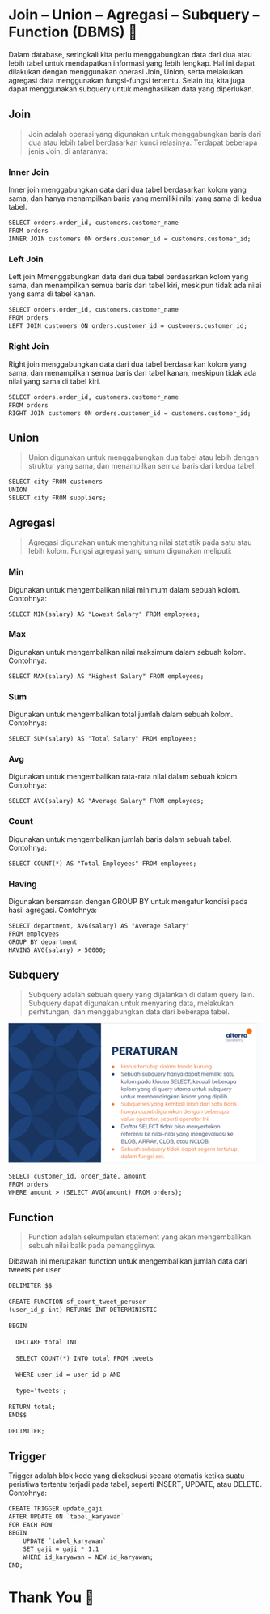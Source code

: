 # Join – Union – Agregasi – Subquery – Function (DBMS) :rocket:

Dalam database, seringkali kita perlu menggabungkan data dari dua atau lebih tabel untuk mendapatkan informasi yang lebih lengkap. Hal ini dapat dilakukan dengan menggunakan operasi Join, Union, serta melakukan agregasi data menggunakan fungsi-fungsi tertentu. Selain itu, kita juga dapat menggunakan subquery untuk menghasilkan data yang diperlukan.

## Join

> Join adalah operasi yang digunakan untuk menggabungkan baris dari dua atau lebih tabel berdasarkan kunci relasinya. Terdapat beberapa jenis Join, di antaranya:

### Inner Join

Inner join menggabungkan data dari dua tabel berdasarkan kolom yang sama, dan hanya menampilkan baris yang memiliki nilai yang sama di kedua tabel.

```
SELECT orders.order_id, customers.customer_name
FROM orders
INNER JOIN customers ON orders.customer_id = customers.customer_id;
```

### Left Join

Left join Mmenggabungkan data dari dua tabel berdasarkan kolom yang sama, dan menampilkan semua baris dari tabel kiri, meskipun tidak ada nilai yang sama di tabel kanan.

```
SELECT orders.order_id, customers.customer_name
FROM orders
LEFT JOIN customers ON orders.customer_id = customers.customer_id;
```

### Right Join

Right join menggabungkan data dari dua tabel berdasarkan kolom yang sama, dan menampilkan semua baris dari tabel kanan, meskipun tidak ada nilai yang sama di tabel kiri.

```
SELECT orders.order_id, customers.customer_name
FROM orders
RIGHT JOIN customers ON orders.customer_id = customers.customer_id;
```

## Union

> Union digunakan untuk menggabungkan dua tabel atau lebih dengan struktur yang sama, dan menampilkan semua baris dari kedua tabel.

```
SELECT city FROM customers
UNION
SELECT city FROM suppliers;
```

## Agregasi

> Agregasi digunakan untuk menghitung nilai statistik pada satu atau lebih kolom. Fungsi agregasi yang umum digunakan meliputi:

### Min

Digunakan untuk mengembalikan nilai minimum dalam sebuah kolom. Contohnya:

```
SELECT MIN(salary) AS "Lowest Salary" FROM employees;
```

### Max

Digunakan untuk mengembalikan nilai maksimum dalam sebuah kolom. Contohnya:

```
SELECT MAX(salary) AS "Highest Salary" FROM employees;
```

### Sum

Digunakan untuk mengembalikan total jumlah dalam sebuah kolom. Contohnya:

```
SELECT SUM(salary) AS "Total Salary" FROM employees;
```

### Avg

Digunakan untuk mengembalikan rata-rata nilai dalam sebuah kolom. Contohnya:

```
SELECT AVG(salary) AS "Average Salary" FROM employees;
```

### Count

Digunakan untuk mengembalikan jumlah baris dalam sebuah tabel. Contohnya:

```
SELECT COUNT(*) AS "Total Employees" FROM employees;
```

### Having

Digunakan bersamaan dengan GROUP BY untuk mengatur kondisi pada hasil agregasi. Contohnya:

```
SELECT department, AVG(salary) AS "Average Salary"
FROM employees
GROUP BY department
HAVING AVG(salary) > 50000;
```

## Subquery

> Subquery adalah sebuah query yang dijalankan di dalam query lain. Subquery dapat digunakan untuk menyaring data, melakukan perhitungan, dan menggabungkan data dari beberapa tabel.

![peraturan-subquery](screenshoots/subquery.png)

```
SELECT customer_id, order_date, amount
FROM orders
WHERE amount > (SELECT AVG(amount) FROM orders);
```

## Function

> Function adalah sekumpulan statement yang akan mengembalikan sebuah nilai balik pada pemanggilnya.

Dibawah ini merupakan function untuk mengembalikan jumlah data dari tweets per user

```
DELIMITER $$

CREATE FUNCTION sf_count_tweet_peruser
(user_id_p int) RETURNS INT DETERMINISTIC

BEGIN

  DECLARE total INT

  SELECT COUNT(*) INTO total FROM tweets

  WHERE user_id = user_id_p AND

  type='tweets';

RETURN total;
END$$

DELIMITER;
```

## Trigger

Trigger adalah blok kode yang dieksekusi secara otomatis ketika suatu peristiwa tertentu terjadi pada tabel, seperti INSERT, UPDATE, atau DELETE. Contohnya:

```
CREATE TRIGGER update_gaji
AFTER UPDATE ON `tabel_karyawan`
FOR EACH ROW
BEGIN
    UPDATE `tabel_karyawan`
    SET gaji = gaji * 1.1
    WHERE id_karyawan = NEW.id_karyawan;
END;
```

# Thank You :star2:
